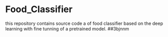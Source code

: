 # Food_Classifier
this repository contains source code a of food classifier based on the deep learning with fine tunning of a pretrained model.
##3bjnnm
